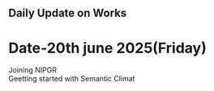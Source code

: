 ## Daily Update on Works
# Date-20th june 2025(Friday)
   Joining NIPGR
   <br>
   Geetting started with Semantic Climat

